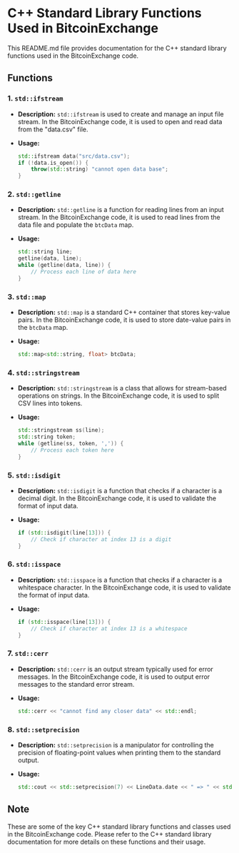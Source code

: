 # C++ Standard Library Functions Used in BitcoinExchange

This README.md file provides documentation for the C++ standard library functions used in the BitcoinExchange code.

## Functions

### 1. `std::ifstream`

- **Description:** `std::ifstream` is used to create and manage an input file stream. In the BitcoinExchange code, it is used to open and read data from the "data.csv" file.

- **Usage:**
    ```cpp
    std::ifstream data("src/data.csv");
    if (!data.is_open()) {
        throw(std::string) "cannot open data base";
    }
    ```

### 2. `std::getline`

- **Description:** `std::getline` is a function for reading lines from an input stream. In the BitcoinExchange code, it is used to read lines from the data file and populate the `btcData` map.

- **Usage:**
    ```cpp
    std::string line;
    getline(data, line);
    while (getline(data, line)) {
        // Process each line of data here
    }
    ```

### 3. `std::map`

- **Description:** `std::map` is a standard C++ container that stores key-value pairs. In the BitcoinExchange code, it is used to store date-value pairs in the `btcData` map.

- **Usage:**
    ```cpp
    std::map<std::string, float> btcData;
    ```

### 4. `std::stringstream`

- **Description:** `std::stringstream` is a class that allows for stream-based operations on strings. In the BitcoinExchange code, it is used to split CSV lines into tokens.

- **Usage:**
    ```cpp
    std::stringstream ss(line);
    std::string token;
    while (getline(ss, token, ',')) {
        // Process each token here
    }
    ```

### 5. `std::isdigit`

- **Description:** `std::isdigit` is a function that checks if a character is a decimal digit. In the BitcoinExchange code, it is used to validate the format of input data.

- **Usage:**
    ```cpp
    if (std::isdigit(line[13])) {
        // Check if character at index 13 is a digit
    }
    ```

### 6. `std::isspace`

- **Description:** `std::isspace` is a function that checks if a character is a whitespace character. In the BitcoinExchange code, it is used to validate the format of input data.

- **Usage:**
    ```cpp
    if (std::isspace(line[13])) {
        // Check if character at index 13 is a whitespace
    }
    ```

### 7. `std::cerr`

- **Description:** `std::cerr` is an output stream typically used for error messages. In the BitcoinExchange code, it is used to output error messages to the standard error stream.

- **Usage:**
    ```cpp
    std::cerr << "cannot find any closer data" << std::endl;
    ```

### 8. `std::setprecision`

- **Description:** `std::setprecision` is a manipulator for controlling the precision of floating-point values when printing them to the standard output.

- **Usage:**
    ```cpp
    std::cout << std::setprecision(7) << LineData.date << " => " << std::setprecision(7) << LineData.value << std::endl;
    ```

## Note

These are some of the key C++ standard library functions and classes used in the BitcoinExchange code. Please refer to the C++ standard library documentation for more details on these functions and their usage.

